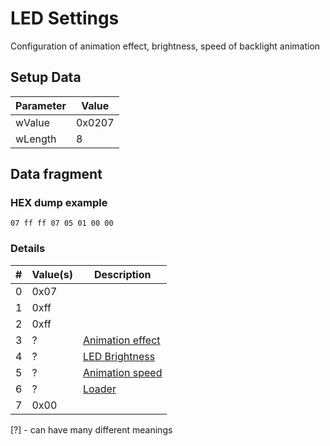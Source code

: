 # LED Settings
Configuration of animation effect, brightness, speed of backlight animation

## Setup Data
| Parameter | Value  |
|-----------|--------|
| wValue    | 0x0207 |
| wLength   | 8      |

## Data fragment

### HEX dump example
```hexdump
07 ff ff 07 05 01 00 00
```

### Details

| # | Value(s) | Description                                |
|---|----------|--------------------------------------------|
| 0 | 0x07     |                                            |
| 1 | 0xff     |                                            |
| 2 | 0xff     |                                            |
| 3 | ?        | [Animation effect](./animation_effects.md) |
| 4 | ?        | [LED Brightness](./led_brightness.md)      |
| 5 | ?        | [Animation speed](./animation_speed.md)    |
| 6 | ?        | [Loader](./loader.md)                      |
| 7 | 0x00     |                                            |

[?] - can have many different meanings

